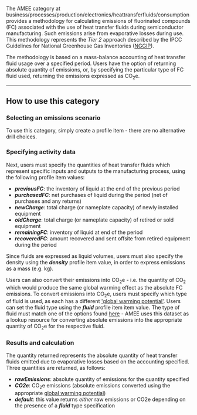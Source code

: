 The AMEE category at
business/processes/production/electronics/heattransferfluids/consumption
provides a methodology for calculating emissions of fluorinated
compounds (FC) associated with the use of heat transfer fluids during
semiconductor manufacturing. Such emissions arise from evaporative
losses during use. This methodology represents the *Tier 2* approach
described by the IPCC Guidelines for National Greenhouse Gas Inventories
([NGGIP](http://www.ipcc-nggip.iges.or.jp/public/2006gl/vol3.html)).

The methodology is based on a mass-balance accounting of heat transfer
fluid usage over a specified period. Users have the option of returning
absolute quantity of emissions, or, by specifying the particular type of
FC fluid used, returning the emissions expressed as CO<sub>2</sub>e.

-----

## How to use this category

### Selecting an emissions scenario

To use this category, simply create a profile item - there are no
alternative drill choices.

### Specifying activity data

Next, users must specify the quantities of heat transfer fluids which
represent specific inputs and outputs to the manufacturing process,
using the following profile item values:

  - ***previousFC***: the inventory of liquid at the end of the previous
    period
  - ***purchasedFC***: net purchases of liquid during the period (net of
    purchases and any returns)
  - ***newCharge***: total charge (or nameplate capacity) of newly
    installed equipment
  - ***oldCharge***: total charge (or nameplate capacity) of retired or
    sold equipment
  - ***remainingFC***: inventory of liquid at end of the period
  - ***recoveredFC***: amount recovered and sent offsite from retired
    equipment during the period

Since fluids are expressed as liquid volumes, users must also specify
the density using the ***density*** profile item value, in order to
express emissions as a mass (e.g. kg).

Users can also convert their emissions into CO<sub>2</sub>e - i.e. the quantity
of CO<sub>2</sub> which would produce the same global warming effect as the
absolute FC emissions. To convert emissions into CO<sub>2</sub>e, users must
specify which type of fluid is used, as each has a different ['global
warming potential'](Greenhouse_gases_Global_warming_potentials). Users
can set the fluid type using the ***fluid*** profile item item value.
The type of fluid must match one of the options found
[here](Greenhouse_gases_Global_warming_potentials) - AMEE uses this
dataset as a lookup resource for converting absolute emissions into the
appropriate quantity of CO<sub>2</sub>e for the respective fluid.

### Results and calculation

The quantity returned represents the absolute quantity of heat transfer
fluids emitted due to evaporative losses based on the accounting
specified. Three quantities are returned, as follows:

  - ***rawEmissions***: absolute quantity of emissions for the quantity
    specified
  - ***CO2e***: CO<sub>2</sub>e emissions (absolute emissions converted using
    the appropriate [global warming
    potential](Greenhouse_gases_Global_warming_potentials))
  - ***default***: this value returns *either* raw emissions or CO2e
    depending on the presence of a ***fluid*** type specification
